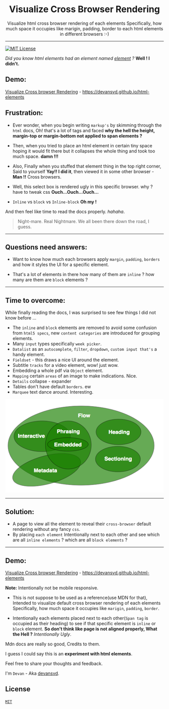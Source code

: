 <div align="center">
<h1>Visualize Cross Browser Rendering</h1>

<p>Visualize html cross browser rendering of each elements Specifically, how much space it occupies like marigin, padding, border to each html elements in different browsers :-)</p>
</div>

---

<!-- prettier-ignore-start -->
[![MIT License][license-badge]][license]
<!-- prettier-ignore-end -->

_Did you know html elements had an element named [element](https://developer.mozilla.org/en-US/docs/Web/HTML/Reference) ?_ **Well ! I didn't.**

## Demo:

[Visualize Cross browser Rendering](https://devansvd.github.io/html-elements) - https://devansvd.github.io/html-elements

## Frustration:

- Ever wonder, when you begin writing `markup's` by skimming through the `html` docs, Oh! that's a lot of tags and faced **why the hell the height, margin-top or margin-bottom not applied to span elements ?**

- Then, when you tried to place an html element in certain tiny space hoping it would fit there but it collapses the whole thing and took too much space. **damn !!!**

- Also, Finally when you stuffed that element thing in the top right corner, Said to yourself **Yay!! I did it**, then viewed it in some other browser - **Man !!** Cross browsers.

- Well, this select box is rendered ugly in this specific browser. why ? have to tweak css **Ouch...Ouch...Ouch...**

- `Inline` vs `block` vs `Inline-block` **Oh my !**

And then feel like time to read the docs properly. _hahaha_.

> Night-mare. Real Nightmare. We all been there down the road, I guess.

---

## Questions need answers:

- Want to know how much each browsers apply `margin`, `padding`, `borders` and how it styles the UI for a specific element.

- That's a lot of elements in there how many of them are `inline` ? how many are them are `block` elements ?

---

## Time to overcome:

While finally reading the docs, I was surprised to see few things I did not know before ...

- The `inline` and `block` elements are removed to avoid some confusion from `html5 specs`, new `content categories` are introduced for grouping elements.
- Many `input` types specifically `week picker`.
- `Datalist` as an `autocomplete`, `filter`, `dropdown`, `custom input that's` a handy element.
- `Fieldset` - this draws a nice UI around the element.
- Subtitle `tracks` for a video element, wow! just wow.
- Embedding a whole pdf via `Object` element.
- `Mapping` certain `areas` of an image to make indications. Nice.
- `Details` collapse - expander
- Tables don't have default `borders`. ew
- `Marquee` text dance around. Interesting.

![Content categories](https://raw.githubusercontent.com/devansvd/html-elements/master/images/content-categories.png)

---

## Solution:

- A page to view all the element to reveal their `cross-browser` default rendering without any fancy `css`.
- By placing `each element` Intentionally next to each other and see which are all `inline elements` ? which are all `block elements` ?

---

## Demo:

[Visualize Cross browser Rendering](https://devansvd.github.io/html-elements) - https://devansvd.github.io/html-elements

**Note:** Intentionally not be mobile responsive.

- This is not suppose to be used as a reference(use MDN for that), Intended to visualize default cross browser rendering of each elements Specifically, how much space it occupies like `marigin`, `padding`, `border`.

- Intentionally each elements placed next to each other(`Span tag` is occupied as their heading) to see if that specific element is `inline` or `block` element. **So don't think like page is not aligned properly, What the Hell ?** _Intentionally Ugly_.

Mdn docs are really so good, Credits to them.

I guess I could say this is an **experiment with html elements**.

Feel free to share your thoughts and feedback.

I'm `Devan` - Aka [devansvd](https://github.com/devansvd).

## License

[`MIT`][license]

<!-- prettier-ignore-start -->
[license-badge]: https://img.shields.io/npm/l/eslint-config-devansvd.svg?style=flat-square
[license]: https://github.com/devansvd/eslint-config-devansvd/blob/master/LICENSE
<!-- prettier-ignore-end -->

